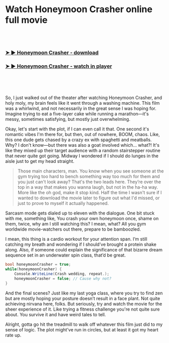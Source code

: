 <h1>Watch Honeymoon Crasher online full movie</h1>


<br><br>

<h3><a href="https://Tommys-uninterwi1977.github.io/hdmzjyrzxe/">➤ ► Honeymoon Crasher - download</a></h3> 
<h3><a href="https://Tommys-uninterwi1977.github.io/hdmzjyrzxe/">➤ ► Honeymoon Crasher - watch in player</a></h3>


<br><br><br>


So, I just walked out of the theater after watching Honeymoon Crasher, and holy moly, my brain feels like it went through a washing machine. This film was a whirlwind, and not necessarily in the great sense I was hoping for. Imagine trying to eat a five-layer cake while running a marathon—it's messy, sometimes satisfying, but mostly just overwhelming.

Okay, let's start with the plot, if I can even call it that. One second it's romantic vibes I'm there for, but then, out of nowhere, BOOM, chaos. Like, this one dude gets chased by a crazy ex with spaghetti and meatballs. Why? I don't know—but there was also a goat involved which... what?! It's like they mixed up their target audience with a random stairstepper routine that never quite got going. Midway I wondered if I should do lunges in the aisle just to get my head straight.

> Those main characters, man. You know when you see someone at the gym trying too hard to bench something way too much for them and you just can't look away? That's the two leads here. They’re over the top in a way that makes you wanna laugh, but not in the ha-ha way. More like the oh god, make it stop kind. Half the time I wasn't sure if I wanted to download the movie later to figure out what I'd missed, or just to prove to myself it actually happened.

Sarcasm mode gets dialed up to eleven with the dialogue. One bit stuck with me, something like, You crash your own honeymoon once, shame on them, twice, why am I still watching this? I mean, what? All you gym worldwide movie-watchers out there, prepare to be bamboozled.

I mean, this thing is a cardio workout for your attention span. I’m still catching my breath and wondering if I should’ve brought a protein shake along. Also, if someone could explain the significance of that bizarre dream sequence set in an underwater spin class, that’d be great. 

```csharp
bool honeymoonCrasher = true;
while(honeymoonCrasher) {
    Console.WriteLine(Crash wedding, repeat.);
    honeymoonCrasher = false; // Cause why not?
}
```

And the final scenes? Just like my last yoga class, where you try to find zen but are mostly hoping your posture doesn’t result in a face plant. Not quite achieving nirvana here, folks. But seriously, try and watch the movie for the sheer experience of it. Like trying a fitness challenge you're not quite sure about. You survive it and have weird tales to tell.

Alright, gotta go hit the treadmill to walk off whatever this film just did to my sense of logic. The plot might’ve run in circles, but at least it got my heart rate up.
